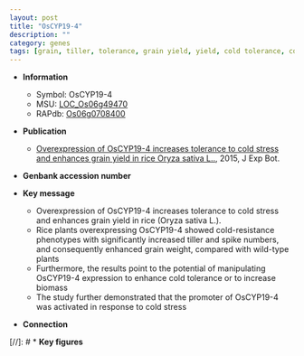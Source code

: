 ```yaml
---
layout: post
title: "OsCYP19-4"
description: ""
category: genes
tags: [grain, tiller, tolerance, grain yield, yield, cold tolerance, cold stress, stress, biomass, grain weight]
---
```


* **Information**  
    + Symbol: OsCYP19-4  
    + MSU: [LOC_Os06g49470](http://rice.plantbiology.msu.edu/cgi-bin/ORF_infopage.cgi?orf=LOC_Os06g49470)  
    + RAPdb: [Os06g0708400](http://rapdb.dna.affrc.go.jp/viewer/gbrowse_details/irgsp1?name=Os06g0708400)  

* **Publication**  
    + [Overexpression of OsCYP19-4 increases tolerance to cold stress and enhances grain yield in rice Oryza sativa L..](http://www.ncbi.nlm.nih.gov/pubmed?term=Overexpression+of+OsCYP19-4+increases+tolerance+to+cold+stress+and+enhances+grain+yield+in+rice+Oryza+sativa+L..%5BTitle%5D), 2015, J Exp Bot.

* **Genbank accession number**  

* **Key message**  
    + Overexpression of OsCYP19-4 increases tolerance to cold stress and enhances grain yield in rice (Oryza sativa L.).
    + Rice plants overexpressing OsCYP19-4 showed cold-resistance phenotypes with significantly increased tiller and spike numbers, and consequently enhanced grain weight, compared with wild-type plants
    + Furthermore, the results point to the potential of manipulating OsCYP19-4 expression to enhance cold tolerance or to increase biomass
    + The study further demonstrated that the promoter of OsCYP19-4 was activated in response to cold stress

* **Connection**  

[//]: # * **Key figures**  


